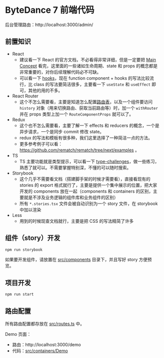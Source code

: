 # ByteDance 7 前端代码

后台管理路由：http://localhost:3000/admin/

## 前置知识

- React
  - 建议看一下 React 的官方文档，不必看得非常详细，但是一定要把 [Main Concept](https://reactjs.org/docs/hello-world.html) 看完，这里面的一些诸如生命周期、state 和 props 的概念都是非常重要的，对你后续理解代码必不可缺。
  - 可以看一下 [hooks](https://reactjs.org/docs/hooks-intro.html)，现在 function component + hooks 的写法比较流行，比 class 的写法要简洁很多，主要看一下 `useState` 和 `useEffect` 即可，其他的用的不多。
- React Router
  - 这个不怎么需要看，主要是知道怎么配置[路由表](src/routes.ts)，以及一个组件要访问 `history` 对象（用来切换路由、获取当前路由等）时，加一个 `withRouter` 并在 props 类型上加一个 `RouteComponentProps` 就可以了。
- Redux
  - 这个也不怎么需要看，主要了解一下 effects 和 reducers 的概念，一个是异步请求，一个是同步 commit 修改 state。
  - redux 的写法和模板有很多种，我们这里选择了一种简洁一点的方法。
  - 更多参考例子可以看：https://github.com/rematch/rematch/tree/next/examples 。
- TS
  - TS 主要功能就是类型提示，可以看一下 [type-challenges](https://github.com/type-challenges/type-challenges)，做一些练习，熟悉了就可以。不需要掌握特别深，不懂的可以随时搜索。
- Storybook
  - 这个几乎不需要看文档（搭建脚手架的时候才需要看），直接看现有的 stories 的 export 格式就行了，主要是提供一个集中展示的位置，把大家开发的 components 放在一起（components 和 containers 的区别，主要就是不涉及业务逻辑的组件库和业务组件的区别）
  - 所有 `*.stories.tsx` 文件会被自动识别为一个 story 文件，在 storybook 中加以渲染
- Less
  - 用到的时候现查文档就行，主要是把 CSS 的写法精简了许多

## 组件（story）开发

```bash
npm run storybook
```

如果要开发组件，请放置在 [src/components](./src/components) 目录下，并且写好 story 方便预览。

## 项目开发

```bash
npm run start
```

## 路由配置

所有路由配置都存放在 [src/routes.ts](src/routes.ts) 中。

Demo 页面：

- 路由：http://localhost:3000/demo
- 代码：[src/containers/Demo](src/containers/Demo)
